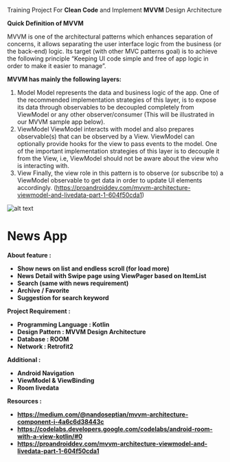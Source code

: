 Training Project For <b>Clean Code</b> and Implement <b>MVVM</b> Design Architecture

<b>Quick Definition of MVVM</b>

MVVM is one of the architectural patterns which enhances separation of concerns, it allows separating the user interface logic from the business (or the back-end) logic. Its target (with other MVC patterns goal) is to achieve the following principle “Keeping UI code simple and free of app logic in order to make it easier to manage”.

<b>MVVM has mainly the following layers:</b>
1. Model
Model represents the data and business logic of the app. One of the recommended implementation strategies of this layer, is to expose its data through observables to be decoupled completely from ViewModel or any other observer/consumer (This will be illustrated in our MVVM sample app below).
2. ViewModel
ViewModel interacts with model and also prepares observable(s) that can be observed by a View. ViewModel can optionally provide hooks for the view to pass events to the model.
One of the important implementation strategies of this layer is to decouple it from the View, i.e, ViewModel should not be aware about the view who is interacting with.
3. View
Finally, the view role in this pattern is to observe (or subscribe to) a ViewModel observable to get data in order to update UI elements accordingly. (https://proandroiddev.com/mvvm-architecture-viewmodel-and-livedata-part-1-604f50cda1)

![alt text](https://miro.medium.com/max/909/1*BpxMFh7DdX0_hqX6ABkDgw.png)


<h1><b>News App<b></h1>

About feature : 
- Show news on list and endless scroll (for load more)
- News Detail with Swipe page using ViewPager based on ItemList
- Search (same with news requirement)
- Archive / Favorite
- Suggestion for search keyword

Project Requirement : 
- Programming Language : Kotlin
- Design Pattern : MVVM Design Architecture
- Database : ROOM 
- Network : Retrofit2

Additional : 
- Android Navigation
- ViewModel & ViewBinding
- Room livedata

Resources : 
- https://medium.com/@nandoseptian/mvvm-architecture-component-i-4a6c6d38443c
- https://codelabs.developers.google.com/codelabs/android-room-with-a-view-kotlin/#0
- https://proandroiddev.com/mvvm-architecture-viewmodel-and-livedata-part-1-604f50cda1
